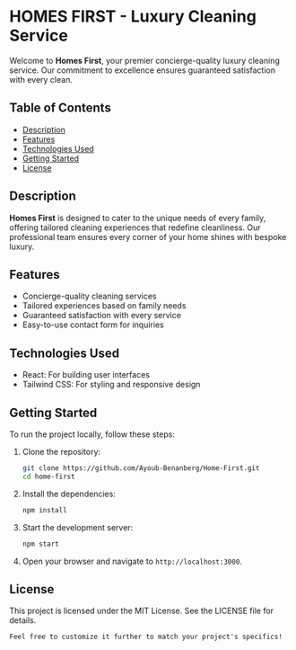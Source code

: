 # HOMES FIRST - Luxury Cleaning Service

Welcome to **Homes First**, your premier concierge-quality luxury cleaning service. Our commitment to excellence ensures guaranteed satisfaction with every clean. 

## Table of Contents
- [Description](#description)
- [Features](#features)
- [Technologies Used](#technologies-used)
- [Getting Started](#getting-started)
- [License](#license)

## Description

**Homes First** is designed to cater to the unique needs of every family, offering tailored cleaning experiences that redefine cleanliness. Our professional team ensures every corner of your home shines with bespoke luxury.

## Features
- Concierge-quality cleaning services
- Tailored experiences based on family needs
- Guaranteed satisfaction with every service
- Easy-to-use contact form for inquiries

## Technologies Used
- React: For building user interfaces
- Tailwind CSS: For styling and responsive design

## Getting Started

To run the project locally, follow these steps:

1. Clone the repository:
   ```bash
   git clone https://github.com/Ayoub-Benanberg/Home-First.git
   cd home-first
   ```

2. Install the dependencies:
   ```bash
   npm install
   ```

3. Start the development server:
   ```bash
   npm start
   ```

4. Open your browser and navigate to `http://localhost:3000`.


## License
This project is licensed under the MIT License. See the LICENSE file for details.

```
Feel free to customize it further to match your project's specifics!